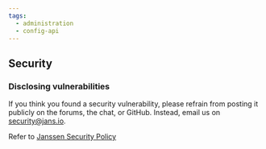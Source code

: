 ```yaml
---
tags:
  - administration
  - config-api
---
```


## Security

### Disclosing vulnerabilities
If you think you found a security vulnerability, please refrain from posting it publicly on the forums, the chat, or GitHub. Instead, email us on security@jans.io.

Refer to [Janssen Security Policy](https://github.com/JanssenProject/jans/security)

